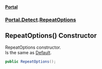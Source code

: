 #### [Portal](index.md 'index')
### [Portal.Detect](Portal.Detect.md 'Portal.Detect').[RepeatOptions](RepeatOptions.md 'Portal.Detect.RepeatOptions')

## RepeatOptions() Constructor

RepeatOptions constructor.  
Is the same as [Default](RepeatOptions.Default.md 'Portal.Detect.RepeatOptions.Default').

```csharp
public RepeatOptions();
```
